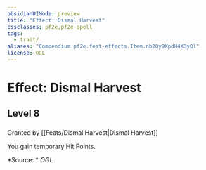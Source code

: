 ```yaml
---
obsidianUIMode: preview
title: "Effect: Dismal Harvest"
cssclasses: pf2e,pf2e-spell
tags:
  - trait/
aliases: "Compendium.pf2e.feat-effects.Item.nb2Qy9XpdH4X3yQl"
license: OGL
---
```

# Effect: Dismal Harvest
## Level 8
### 






Granted by [[Feats/Dismal Harvest|Dismal Harvest]]

You gain temporary Hit Points.

*Source: *
*OGL*
